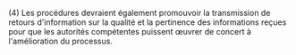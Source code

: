 (4) Les procédures devraient également promouvoir la transmission de retours d'information sur la qualité et la pertinence des informations reçues pour que les autorités compétentes puissent œuvrer de concert à l'amélioration du processus.